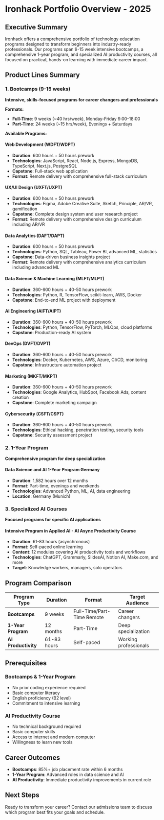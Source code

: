 # Ironhack Portfolio Overview - 2025

## Executive Summary

Ironhack offers a comprehensive portfolio of technology education programs designed to transform beginners into industry-ready professionals. Our programs span 9-15 week intensive bootcamps, a comprehensive 1-year program, and specialized AI productivity courses, all focused on practical, hands-on learning with immediate career impact.

## Product Lines Summary

### 1. Bootcamps (9-15 weeks)
**Intensive, skills-focused programs for career changers and professionals**

**Formats:**
- **Full-Time**: 9 weeks (~40 hrs/week), Monday-Friday 9:00–18:00
- **Part-Time**: 24 weeks (~15 hrs/week), Evenings + Saturdays

**Available Programs:**

#### **Web Development** (WDFT/WDPT)
- **Duration**: 600 hours + 50 hours prework
- **Technologies**: JavaScript, React, Node.js, Express, MongoDB, TypeScript, Next.js, PostgreSQL
- **Capstone**: Full-stack web application
- **Format**: Remote delivery with comprehensive full-stack curriculum

#### **UX/UI Design** (UXFT/UXPT)
- **Duration**: 600 hours + 50 hours prework
- **Technologies**: Figma, Adobe Creative Suite, Sketch, Principle, AR/VR, gamification
- **Capstone**: Complete design system and user research project
- **Format**: Remote delivery with comprehensive design curriculum including AR/VR

#### **Data Analytics** (DAFT/DAPT)
- **Duration**: 600 hours + 50 hours prework
- **Technologies**: Python, SQL, Tableau, Power BI, advanced ML, statistics
- **Capstone**: Data-driven business insights project
- **Format**: Remote delivery with comprehensive analytics curriculum including advanced ML

#### **Data Science & Machine Learning** (MLFT/MLPT)
- **Duration**: 360-600 hours + 40-50 hours prework
- **Technologies**: Python, R, TensorFlow, scikit-learn, AWS, Docker
- **Capstone**: End-to-end ML project with deployment

#### **AI Engineering** (AIFT/AIPT)
- **Duration**: 360-600 hours + 40-50 hours prework
- **Technologies**: Python, TensorFlow, PyTorch, MLOps, cloud platforms
- **Capstone**: Production-ready AI system

#### **DevOps** (DVFT/DVPT)
- **Duration**: 360-600 hours + 40-50 hours prework
- **Technologies**: Docker, Kubernetes, AWS, Azure, CI/CD, monitoring
- **Capstone**: Infrastructure automation project

#### **Marketing** (MKFT/MKPT)
- **Duration**: 360-600 hours + 40-50 hours prework
- **Technologies**: Google Analytics, HubSpot, Facebook Ads, content creation
- **Capstone**: Complete marketing campaign

#### **Cybersecurity** (CSFT/CSPT)
- **Duration**: 360-600 hours + 40-50 hours prework
- **Technologies**: Ethical hacking, penetration testing, security tools
- **Capstone**: Security assessment project

### 2. 1-Year Program
**Comprehensive program for deep specialization**

#### **Data Science and AI 1-Year Program Germany**
- **Duration**: 1,582 hours over 12 months
- **Format**: Part-time, evenings and weekends
- **Technologies**: Advanced Python, ML, AI, data engineering
- **Location**: Germany (Munich)

### 3. Specialized AI Courses
**Focused programs for specific AI applications**

#### **Intensive Program in Applied AI - AI Async Productivity Course**
- **Duration**: 61-83 hours (asynchronous)
- **Format**: Self-paced online learning
- **Content**: 12 modules covering AI productivity tools and workflows
- **Technologies**: ChatGPT, Grammarly, SlidesAI, Notion AI, Make.com, and more
- **Target**: Knowledge workers, managers, solo operators

## Program Comparison

| Program Type | Duration | Format | Target Audience |
|--------------|----------|--------|-----------------|
| **Bootcamps** | 9 weeks | Full-Time/Part-Time Remote | Career changers |
| **1-Year Program** | 12 months | Part-Time | Deep specialization |
| **AI Productivity** | 61-83 hours | Self-paced | Working professionals |

## Prerequisites

### **Bootcamps & 1-Year Program**
- No prior coding experience required
- Basic computer literacy
- English proficiency (B2 level)
- Commitment to intensive learning

### **AI Productivity Course**
- No technical background required
- Basic computer skills
- Access to internet and modern computer
- Willingness to learn new tools

## Career Outcomes

- **Bootcamps**: 85%+ job placement rate within 6 months
- **1-Year Program**: Advanced roles in data science and AI
- **AI Productivity**: Immediate productivity improvements in current role

## Next Steps

Ready to transform your career? Contact our admissions team to discuss which program best fits your goals and schedule.